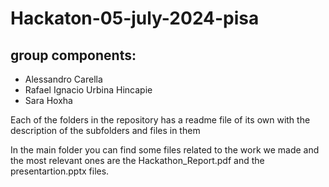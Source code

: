 # Hackaton-05-july-2024-pisa

## group components:
* Alessandro Carella
* Rafael Ignacio Urbina Hincapie
* Sara Hoxha

Each of the folders in the repository has a readme file of its own with the description of the subfolders and files in them

In the main folder you can find some files related to the work we made and the most relevant ones are the Hackathon_Report.pdf and the presentartion.pptx files.


